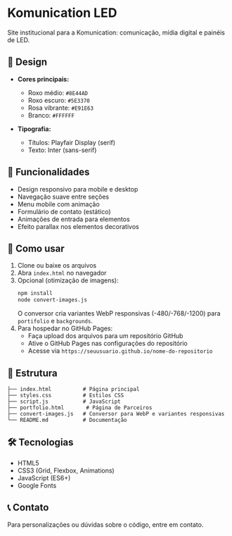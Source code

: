 # Komunication LED

Site institucional para a Komunication: comunicação, mídia digital e painéis de LED.

## 🎨 Design

- **Cores principais:**
  - Roxo médio: `#8E44AD`
  - Roxo escuro: `#5E3370`
  - Rosa vibrante: `#E91E63`
  - Branco: `#FFFFFF`

- **Tipografia:**
  - Títulos: Playfair Display (serif)
  - Texto: Inter (sans-serif)

## 📱 Funcionalidades

- Design responsivo para mobile e desktop
- Navegação suave entre seções
- Menu mobile com animação
- Formulário de contato (estático)
- Animações de entrada para elementos
- Efeito parallax nos elementos decorativos

## 🚀 Como usar

1. Clone ou baixe os arquivos
2. Abra `index.html` no navegador
3. Opcional (otimização de imagens):
   ```bash
   npm install
   node convert-images.js
   ```
   O conversor cria variantes WebP responsivas (-480/-768/-1200) para `portifolio` e `backgrounds`.
3. Para hospedar no GitHub Pages:
   - Faça upload dos arquivos para um repositório GitHub
   - Ative o GitHub Pages nas configurações do repositório
   - Acesse via `https://seuusuario.github.io/nome-do-repositorio`

## 📁 Estrutura

```
├── index.html          # Página principal
├── styles.css          # Estilos CSS
├── script.js           # JavaScript
├── portfolio.html       # Página de Parceiros
├── convert-images.js   # Conversor para WebP e variantes responsivas
└── README.md           # Documentação
```

## 🛠️ Tecnologias

- HTML5
- CSS3 (Grid, Flexbox, Animations)
- JavaScript (ES6+)
- Google Fonts

## 📞 Contato

Para personalizações ou dúvidas sobre o código, entre em contato.
